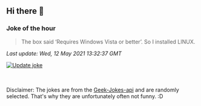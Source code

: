 ## Hi there 👋

### Joke of the hour
<!-- joke -->
>The box said ‘Requires Windows Vista or better’. So I installed LINUX.
<!-- /joke -->

*Last update: Wed, 12 May 2021 13:32:37 GMT*

[![Update joke](https://github.com/nclskfm/nclskfm/actions/workflows/joke.yml/badge.svg)](https://github.com/nclskfm/nclskfm/actions/workflows/joke.yml)

<br><br>
Disclaimer: The jokes are from the [Geek-Jokes-api](https://github.com/sameerkumar18/geek-joke-api) and are randomly selected. That's why they are unfortunately often not funny. :D
